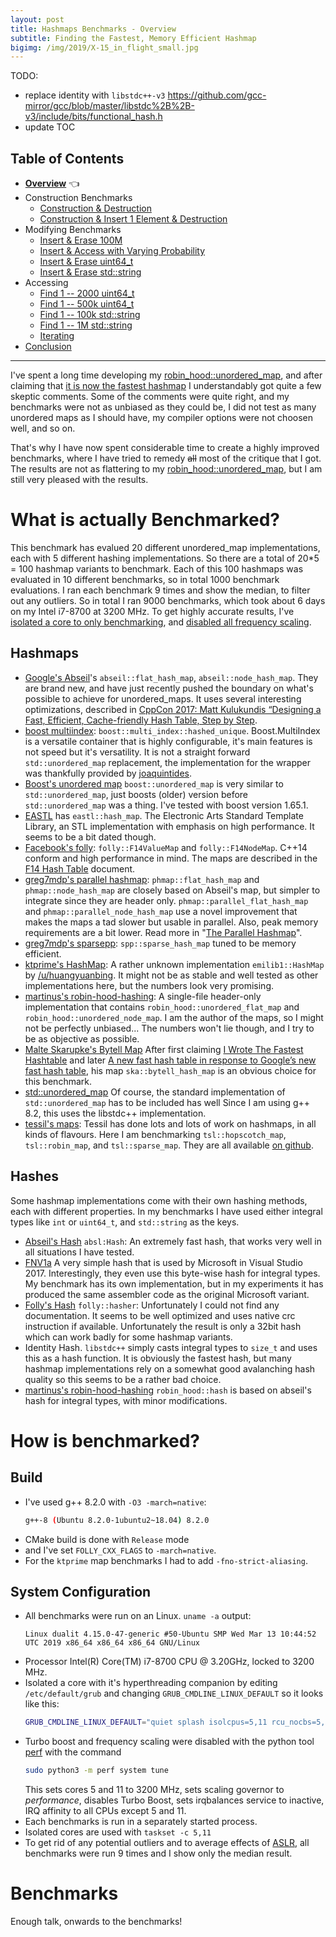 ```yaml
---
layout: post
title: Hashmaps Benchmarks - Overview
subtitle: Finding the Fastest, Memory Efficient Hashmap
bigimg: /img/2019/X-15_in_flight_small.jpg
---
```


TODO:

* replace identity with `libstdc++-v3` https://github.com/gcc-mirror/gcc/blob/master/libstdc%2B%2B-v3/include/bits/functional_hash.h
* update TOC

## Table of Contents

* **[Overview](/2019/04/01/hashmap-benchmarks-01-overview/)** 👈
* Construction Benchmarks
   * [Construction & Destruction](/2019/04/01/hashmap-benchmarks-02-01-result-CtorDtorEmptyMap/)
   * [Construction & Insert 1 Element & Destruction](/2019/04/01/hashmap-benchmarks-02-02-result-CtorDtorSingleEntryMap/)
* Modifying Benchmarks
   * [Insert & Erase 100M](/2019/04/01/hashmap-benchmarks-03-01-result-InsertHugeInt/)
   * [Insert & Access with Varying Probability](/2019/04/01/hashmap-benchmarks-03-02-result-RandomDistinct2/)
   * [Insert & Erase uint64_t](/2019/04/01/hashmap-benchmarks-03-03-result-RandomInsertErase/)
   * [Insert & Erase std::string](/2019/04/01/hashmap-benchmarks-03-04-result-RandomInsertEraseStrings/)
* Accessing
   * [Find 1 -- 2000 uint64_t](/2019/04/01/hashmap-benchmarks-04-02-result-RandomFind_2000/)
   * [Find 1 -- 500k uint64_t](/2019/04/01/hashmap-benchmarks-04-03-result-RandomFind_500000/)
   * [Find 1 -- 100k std::string](/2019/04/01/hashmap-benchmarks-04-04-result-RandomFindString/)
   * [Find 1 -- 1M std::string](/2019/04/01/hashmap-benchmarks-04-05-result-RandomFindString_1000000/)
   * [Iterating](/2019/04/01/hashmap-benchmarks-04-06-result-IterateIntegers/)
* [Conclusion](/2019/04/01/hashmap-benchmarks-05-conclusion/)

----

I've spent a long time developing my [robin_hood::unordered_map](https://github.com/martinus/robin-hood-hashing), and after claiming that [it is now the fastest hashmap](https://www.reddit.com/r/cpp/comments/anbmol/robin_hoodunordered_map_is_now_the_fastest_hashmap/) I understandably got quite a few skeptic comments. Some of the comments were quite right, and my benchmarks were not as unbiased as they could be, I did not test as many unordered maps as I should have, my compiler options were not choosen well, and so on.

That's why I have now spent considerable time to create a highly improved benchmarks, where I have tried to remedy ~~all~~ most of the critique that I got. The results are not as flattering to my [robin_hood::unordered_map](https://github.com/martinus/robin-hood-hashing), but I am still very pleased with the results.

# What is actually Benchmarked?

This benchmark has evalued 20 different unordered_map implementations, each with 5 different hashing implementations. So there are a total of 20*5 = 100 hashmap variants to benchmark. Each of this 100 hashmaps was evaluated in 10 different benchmarks, so in total 1000 benchmark evaluations. I ran each benchmark 9 times and show the median, to filter out any outliers. So in total I ran 9000 benchmarks, which took about 6 days on my Intel i7-8700 at 3200 MHz. To get highly accurate results, I've [isolated a core to only benchmarking](https://perf.readthedocs.io/en/latest/system.html), and [disabled all frequency scaling](https://perf.readthedocs.io/en/latest/system.html).

## Hashmaps

* [Google's Abseil](https://abseil.io/docs/cpp/guides/container)'s `abseil::flat_hash_map`, `abseil::node_hash_map`. They are brand new, and have just recently pushed the boundary on what's possible to achieve for unordered_maps. It uses several interesting optimizations, described in [CppCon 2017: Matt Kulukundis “Designing a Fast, Efficient, Cache-friendly Hash Table, Step by Step](https://www.youtube.com/watch?v=ncHmEUmJZf4).
* [boost multiindex](https://www.boost.org/doc/libs/1_69_0/libs/multi_index/doc/index.html): `boost::multi_index::hashed_unique`. Boost.MultiIndex is a versatile container that is highly configurable, it's main features is not speed but it's versatility. It is not a straight forward `std::unordered_map` replacement, the implementation for the wrapper was thankfully provided by [joaquintides](https://github.com/martinus/map_benchmark/issues/2).
* [Boost's unordered map](https://www.boost.org/doc/libs/1_69_0/doc/html/boost/unordered_map.html) `boost::unordered_map` is very similar to `std::unordered_map`, just boosts (older) version before `std::unordered_map` was a thing. I've tested with boost version 1.65.1.
* [EASTL](https://github.com/electronicarts/EASTL) has `eastl::hash_map`. The Electronic Arts Standard Template Library, an STL implementation with emphasis on high performance. It seems to be a bit dated though.
* [Facebook's folly](https://github.com/facebook/folly): `folly::F14ValueMap` and `folly::F14NodeMap`. C++14 conform and high performance in mind. The maps are described in the [F14 Hash Table](https://github.com/facebook/folly/blob/master/folly/container/F14.md) document.
* [greg7mdp's parallel hashmap](https://github.com/greg7mdp/parallel-hashmap): `phmap::flat_hash_map` and `phmap::node_hash_map` are closely based on Abseil's map, but simpler to integrate since they are header only. `phmap::parallel_flat_hash_map` and `phmap::parallel_node_hash_map` use a novel improvement that makes the maps a tad slower but usable in parallel. Also, peak memory requirements are a bit lower. Read more in "[The Parallel Hashmap](https://greg7mdp.github.io/parallel-hashmap/)".
* [greg7mdp's sparsepp](https://github.com/greg7mdp/sparsepp): `spp::sparse_hash_map` tuned to be memory efficient.
* [ktprime's HashMap](https://github.com/ktprime/ktprime): A rather unknown implementation `emilib1::HashMap` by [/u/huangyuanbing](https://www.reddit.com/user/huangyuanbing). It might not be as stable and well tested as other implementations here, but the numbers look very promising.
* [martinus's robin-hood-hashing](https://github.com/martinus/robin-hood-hashing): A single-file header-only implementation that contains `robin_hood::unordered_flat_map` and `robin_hood::unordered_node_map`. I am the author of the maps, so I might not be perfectly unbiased... The numbers won't lie though, and I try to be as objective as possible.
* [Malte Skarupke's Bytell Map](https://github.com/skarupke/flat_hash_map) After first claiming [I Wrote The Fastest Hashtable](https://probablydance.com/2017/02/26/i-wrote-the-fastest-hashtable/) and later [A new fast hash table in response to Google’s new fast hash table](https://probablydance.com/2018/05/28/a-new-fast-hash-table-in-response-to-googles-new-fast-hash-table/), his map `ska::bytell_hash_map` is an obvious choice for this benchmark.
* [std::unordered_map](https://en.cppreference.com/w/cpp/container/unordered_map) Of course, the standard implementation of `std::unordered_map` has to be included has well Since I am using g++ 8.2, this uses the libstdc++ implementation.
* [tessil's maps](https://tessil.github.io/): Tessil has done lots and lots of work on hashmaps, in all kinds of flavours. Here I am benchmarking `tsl::hopscotch_map`, `tsl::robin_map`, and `tsl::sparse_map`. They are all available [on github](https://github.com/Tessil).

## Hashes

Some hashmap implementations come with their own hashing methods, each with different properties. In my benchmarks I have used either integral types like `int` or `uint64_t`, and `std::string` as the keys.

* [Abseil's Hash](https://abseil.io/docs/cpp/guides/hash) `absl:Hash`: An extremely fast hash, that works very well in all situations I have tested.
* [FNV1a](https://en.wikipedia.org/wiki/Fowler%E2%80%93Noll%E2%80%93Vo_hash_function#FNV-1a_hash) A very simple hash that is used by Microsoft in  Visual Studio 2017. Interestingly, they even use this byte-wise hash for integral types. My benchmark has its own implementation, but in my experiments it has produced the same assembler code as the original Microsoft variant.
* [Folly's Hash](https://github.com/facebook/folly/tree/master/folly/hash) `folly::hasher`: Unfortunately I could not find any documentation. It seems to be well optimized and uses native crc instruction if available. Unfortunately the result is only a 32bit hash which can work badly for some hashmap variants.
* Identity Hash. `libstdc++` simply casts integral types to `size_t` and uses this as a hash function. It is obviously the fastest hash, but many hashmap implementations rely on a somewhat good avalanching hash quality so this seems to be a rather bad choice.
* [martinus's robin-hood-hashing](https://github.com/martinus/robin-hood-hashing) `robin_hood::hash` is based on abseil's hash for integral types, with minor modifications.

# How is benchmarked?

## Build

* I've used g++ 8.2.0 with `-O3 -march=native`:
  ```sh
  g++-8 (Ubuntu 8.2.0-1ubuntu2~18.04) 8.2.0
  ```
* CMake build is done with `Release` mode
* and I've set `FOLLY_CXX_FLAGS` to `-march=native`.
* For the `ktprime` map benchmarks I had to add `-fno-strict-aliasing`.

## System Configuration

* All benchmarks were run on an Linux. `uname -a` output:
  ```
  Linux dualit 4.15.0-47-generic #50-Ubuntu SMP Wed Mar 13 10:44:52 UTC 2019 x86_64 x86_64 x86_64 GNU/Linux
  ```
* Processor Intel(R) Core(TM) i7-8700 CPU @ 3.20GHz, locked to 3200 MHz.
* Isolated a core with it's hyperthreading companion by editing `/etc/default/grub` and changing `GRUB_CMDLINE_LINUX_DEFAULT` so it looks like this:
  ```sh
  GRUB_CMDLINE_LINUX_DEFAULT="quiet splash isolcpus=5,11 rcu_nocbs=5,11"
  ```
* Turbo boost and frequency scaling were disabled with the python tool [perf](https://perf.readthedocs.io/en/latest/) with the command
  ```sh
  sudo python3 -m perf system tune
  ```
  This sets cores 5 and 11 to 3200 MHz, sets scaling governor to *performance*, disables Turbo Boost, sets irqbalances service to inactive, IRQ affinity to all CPUs except 5 and 11.
* Each benchmarks is run in a separately started process.
* Isolated cores are used with `taskset -c 5,11`
* To get rid of any potential outliers and to average effects of [ASLR](https://en.wikipedia.org/wiki/Address_space_layout_randomization), all benchmarks were run 9 times and I show only the median result.

# Benchmarks

Enough talk, onwards to the benchmarks!